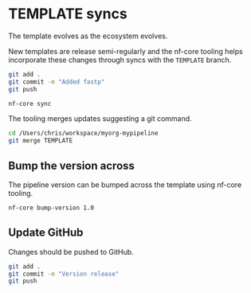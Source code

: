 # TEMPLATE syncs

The template evolves as the ecosystem evolves.

New templates are release semi-regularly and the nf-core tooling helps incorporate these changes through syncs with the `TEMPLATE` branch.

```bash
git add .
git commit -m "Added fastp"
git push
```

```bash
nf-core sync
```

The tooling merges updates suggesting a git command.

```bash
cd /Users/chris/workspace/myorg-mypipeline                            
git merge TEMPLATE 
```

## Bump the version across

The pipeline version can be bumped across the template using nf-core tooling.

```bash
nf-core bump-version 1.0
```

## Update GitHub

Changes should be pushed to GitHub.

```bash
git add .
git commit -m "Version release"
git push
```
